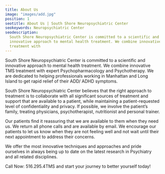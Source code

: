 ```yaml
---
title: About Us
image: "images/add.jpg"
position: 1
seotitle: About Us | South Shore Neuropsychiatric Center
seokeywords: Neuropsychiatric Center
seodescription: 
  South Shore Neuropsychiatric Center is committed to a scientific and
  innovative approach to mental health treatment. We combine innovative TMS
  treatment with
---
```

South Shore Neuropsychiatric Center is committed to a scientific and innovative approach to mental health treatment. We combine innovative TMS treatment with expert Psychopharmacology and Psychotherapy. We are dedicated to helping professionals working in Manhattan and Long Island to get rapid relief of their ADD/ ADHD symptoms.


South Shore Neuropsychiatric Center believes that the right approach to treatment is to collaborate with all significant sources of treatment and support that are available to a patient, while maintaining a patient-requested level of confidentiality and privacy. If possible, we involve the patient’s family, treating physicians, psychotherapist, nutritionist and personal trainer.

Our patients find it reassuring that we are available to them when they need us. We return all phone calls and are available by email. We encourage our patients to let us know when they are not feeling well and not wait until their next appointment to address their concerns.

We offer the most innovative techniques and approaches and pride ourselves in always being up to date on the latest research in Psychiatry and all related disciplines.

Call Now: 516.295.4TMS and start your journey to better yourself today!
